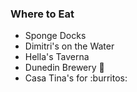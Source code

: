 
### Where to Eat

- Sponge Docks 
 -  Dimitri's on the Water
 -  Hella's Taverna
- Dunedin Brewery :beers:
- Casa Tina's  for :burritos:
